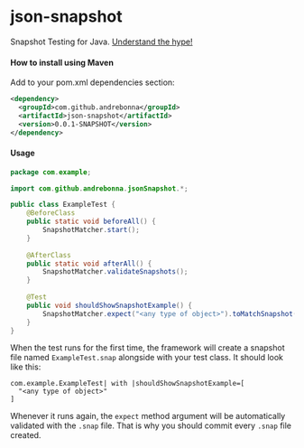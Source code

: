 # json-snapshot
Snapshot Testing for Java. [Understand the hype!](https://facebook.github.io/jest/docs/en/snapshot-testing.html)

#### How to install using Maven

Add to your pom.xml dependencies section:

```xml
<dependency>
  <groupId>com.github.andrebonna</groupId>
  <artifactId>json-snapshot</artifactId>
  <version>0.0.1-SNAPSHOT</version>
</dependency>
```


#### Usage

```java
package com.example;

import com.github.andrebonna.jsonSnapshot.*;

public class ExampleTest {
    @BeforeClass
    public static void beforeAll() {
        SnapshotMatcher.start();
    }
    
    @AfterClass
    public static void afterAll() {
        SnapshotMatcher.validateSnapshots();
    }
    
    @Test
    public void shouldShowSnapshotExample() {
        SnapshotMatcher.expect("<any type of object>").toMatchSnapshot();
    }
}
```

When the test runs for the first time, the framework will create a snapshot file named `ExampleTest.snap` alongside with your test class. It should look like this:
```text
com.example.ExampleTest| with |shouldShowSnapshotExample=[
  "<any type of object>"
]
```

Whenever it runs again, the `expect` method argument will be automatically validated with the `.snap` file. That is why you should commit every `.snap` file created.




